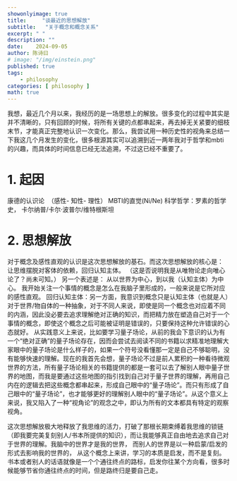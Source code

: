 ```yaml
---
showonlyimage: true
title:     "谈最近的思想解放"
subtitle:   "关于概念和概念关系"
excerpt: " "
description: ""
date:    2024-09-05
author: 陈诗曰
# image: "/img/einstein.png"
published: true 
tags:
    - philosophy
categories: [ philosophy ]
math: true
---
```


我想，最近几个月以来，我经历的是一场思想上的解放。很多变化的过程中其实是并不清晰的，只有回顾的时候，将所有关键的点都串起来，再去掉无关紧要的细枝末节，才能真正完整地认识一次变化。那么，我尝试用一种历史性的视角来总结一下我这几个月发生的变化，很多根源其实可以追溯到近一两年我对于哲学和mbti的兴趣，而具体的时间信息已经无法追溯，不过这已经不重要了。

# 1. 起因

康德的认识论  （感性- 知性- 理性）
MBTI的直觉(Ni/Ne)
科学哲学：罗素的哲学史， 卡尔纳普/卡尔·波普尔/维特根斯坦     

# 2. 思想解放

对于概念及感性直观的认识是这次思想解放的基石。而这次思想解放的核心是：
让思维摆脱对客体的依赖，回归认知主体。
（这是否说明我是从唯物论走向唯心论了？尚未可知。）
另一个表述是： 从以世界为中心，到以我（认知主体）为中心。
我开始关注一个事情的概念是怎么在我脑子里形成的，一般来说是它所对应的感性直观。
回归认知主体：另一方面，我意识到概念只是认知主体（也就是人）对于世界/物自体的一种抽象，对于不同人来说，即使是同一个概念也对应着不同的内涵，因此没必要去追求理解绝对正确的知识，而把精力放在塑造自己对于一个事情的概念，即使这个概念之后可能被证明是错误的，只要保持这种允许错误的心态就好。
从实践意义上来说，比如要学习量子场论，从前的我会下意识的认为有一个“绝对正确”的量子场论存在，因而会尝试去阅读不同的书籍以求精准地理解大家眼中的量子场论是什么样子的，如果一个符号没看懂那一定是自己不够聪明，没有能够快速的理解。现在的我首先会想，量子场论不过是前人累积的一种看待微观世界的方法，所有量子场论相关的书籍提供的都是一套可以去了解别人眼中量子世界的地图，而我是要通过这些地图的指引找到自己对于量子世界的理解，再用自己内在的逻辑去把这些概念都串起来，形成自己眼中的“量子场论”。而只有形成了自己眼中的“量子场论”，也才能够更好的理解别人眼中的“量子场论”。从这个意义上来说，我又陷入了一种“视角论”的观念之中，即认为所有的文本都具有特定的观察视角。

这次思想解放极大地释放了我思维的活力，打破了那根长期束缚着我思维的锁链（即我要完美复刻别人/书本所提供的知识），而让我能够真正自由地去追求自己对于世界的理解。我脑中的世界才是我的世界， 而别人的世界是以一种启蒙/启发的形式去影响我的世界的， 从这个概念上来讲，学习的本质是启发，而不是复刻。书本或者别人的话语就像是一个个通往终点的路标，启发你往某个方向看，很多时候能够节省你通往终点的时间，但是路终归是要自己走。
